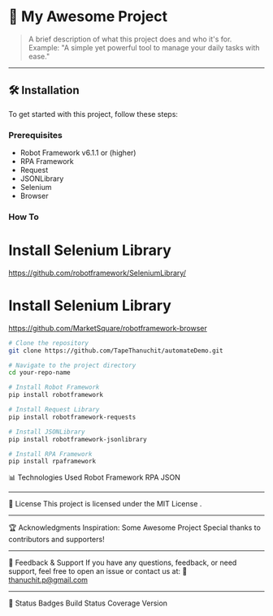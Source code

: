 # 🌟 My Awesome Project

> A brief description of what this project does and who it's for.  
> Example: "A simple yet powerful tool to manage your daily tasks with ease."

---

## 🛠️ Installation

To get started with this project, follow these steps:

### Prerequisites

- Robot Framework v6.1.1 or (higher)
- RPA Framework
- Request
- JSONLibrary
- Selenium
- Browser

### How To

# Install Selenium Library

https://github.com/robotframework/SeleniumLibrary/

# Install Selenium Library

https://github.com/MarketSquare/robotframework-browser

```bash
# Clone the repository
git clone https://github.com/TapeThanuchit/automateDemo.git

# Navigate to the project directory
cd your-repo-name

# Install Robot Framework
pip install robotframework

# Install Request Library
pip install robotframework-requests

# Install JSONLibrary
pip install robotframework-jsonlibrary

# Install RPA Framework
pip install rpaframework
```

📊 Technologies Used
Robot Framework
RPA
JSON

---

📜 License
This project is licensed under the MIT License .

---

🏆 Acknowledgments
Inspiration: Some Awesome Project
Special thanks to contributors and supporters!

---

📢 Feedback & Support
If you have any questions, feedback, or need support, feel free to open an issue or contact us at:
📧 thanuchit.p@gmail.com

---

🚦 Status Badges
Build Status
Coverage
Version
